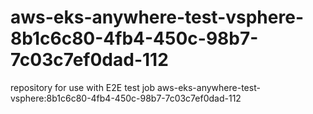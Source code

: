 # aws-eks-anywhere-test-vsphere-8b1c6c80-4fb4-450c-98b7-7c03c7ef0dad-112
repository for use with E2E test job aws-eks-anywhere-test-vsphere:8b1c6c80-4fb4-450c-98b7-7c03c7ef0dad-112
